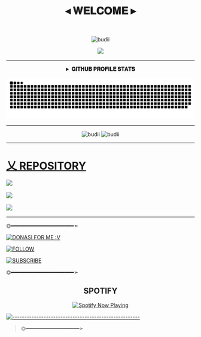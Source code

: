<img src="https://camo.githubusercontent.com/82291b0fe831bfc6781e07fc5090cbd0a8b912bb8b8d4fec0696c881834f81ac/68747470733a2f2f70726f626f742e6d656469612f394575424971676170492e676966" width="800" height="3">
  <body>
<h1 align="center">◂ 𝐖𝐄𝐋𝐂𝐎𝐌𝐄 ▸</h1>
<br>
<p align="center">

  <img src="http://readme-typing-svg.herokuapp.com?color=%230B80F7&center=true&vCenter=true&multiline=false&lines=𝐇𝐢;🗿" alt="budii">

</p>
<div align="center">
  <p align="center">
</p>
<p align="center"><img src="https://www.codewars.com/users/Frons/badges/large"/>

---

<details> 
  <summary><b>𝐆𝐈𝐓𝐇𝐔𝐁 𝐏𝐑𝐎𝐅𝐈𝐋𝐄 𝐒𝐓𝐀𝐓𝐒</b></summary>
  <br/>
  <p align="center">
 <p align="center"><a href="https://github.com/AkunGaru"><img src="https://github-readme-stats.vercel.app/api?username=AkunGaru&show_icons=true&theme=midnight-purple"></a></p>
  <img src="https://github-readme-streak-stats.herokuapp.com/?user=AkunGaru&theme=midnight-purple"/></a>
  <img src="https://github-readme-stats.vercel.app/api/top-langs/?username=AkunGaru&layout=compact&theme=midnight-purple&langs_count=12"/><br />
</div>
  <p align="center">
<img src="https://github.com/Platane/snk/raw/output/github-contribution-grid-snake.svg" alt="ag" width="700"/>
</p>
</p>

---


<p align="center">

  <img src="http://readme-typing-svg.herokuapp.com?color=%230B80F7&center=true&vCenter=true&multiline=false&lines=★" alt="budii">
  <img src="http://readme-typing-svg.herokuapp.com?color=%230B80F7&center=true&vCenter=true&multiline=false&lines=▬▭▬▭▬▭▬▭▬▭▬▭▬▭▬" alt="budii">

</p>

---

<p align="center">
<h1><a href="https://github.com/AkunGaru?tab=repositories">乂 REPOSITORY</a></h1>
</p>

<p align=""><a href="https://github.com/AkunGaru/AUDIO-TO-VN"><img src="https://github-readme-stats.vercel.app/api/pin/?username=AkunGaru&repo=AUDIO-TO-VN&theme=chartreuse-dark"></a></p>
<p align=""><a href="https://github.com/AkunGaru/naze"><img src="https://github-readme-stats.vercel.app/api/pin/?username=AkunGaru&repo=VC-MusicINDO&theme=chartreuse-dark"></a></p>
<p align=""><a href="https://github.com/AkunGaru/nazedev"><img src="https://github-readme-stats.vercel.app/api/pin/?username=AkunGaru&repo=RPG-MD-V5&theme=chartreuse-dark"></a></p>

---

⏣━━━━━━━━━━━━━━━━━━━━➣

<a href="https://trakteer.id/frons?quantity=1" target="_blank"><img id="wse-buttons-preview" src="https://cdn.trakteer.id/images/embed/trbtn-red-1.png" height="15" style="border:0px;height:25px;" alt="DONASI FOR ME :V"></a>
</p>
<a href="https://tiktok.com/@frons_1" target="_blank"><img id="wse-buttons-preview" src="https://img.shields.io/badge/TikTok-000000?style=for-the-badge&logo=tiktok&logoColor=white" height="15" style="border:0px;height:25px;" alt="FOLLOW"></a>
</p>
<a href="https://youtube.com/channel/UCDhIyau9b9Ury6Lc2wxMTDQ" target="_blank"><img id="wse-buttons-preview" src="https://img.shields.io/badge/YouTube-FF0000?style=for-the-badge&logo=youtube&logoColor=white" height="15" style="border:0px;height:25px;" alt="SUBSCRIBE"></a>
</p>

</p>
⏣━━━━━━━━━━━━━━━━━━━━➣

<h2 align="center"> SPOTIFY </h2>
<p align="center">
  <a href="https://open.spotify.com/track/4bNvS25ZVMCvLHEUV87mp4?si=yb1PaPVnRgiTYedy8r6i_g&utm_source=copy-link&context=spotify%3Aplaylist%3A37i9dQZF1EIVoBTSiHHsdx&dl_branch=1" target="_blank"><img src="https://now-playing-on-spotify.vercel.app/api/spotify" alt="Spotify Now Playing" width="350"/></a>
</p>

[![-----------------------------------------------------](https://raw.githubusercontent.com/andreasbm/readme/master/assets/lines/colored.png)](#table-of-contents)


> ⏣━━━━━━━━━━━━━━━━━➣

</div>
</body>
